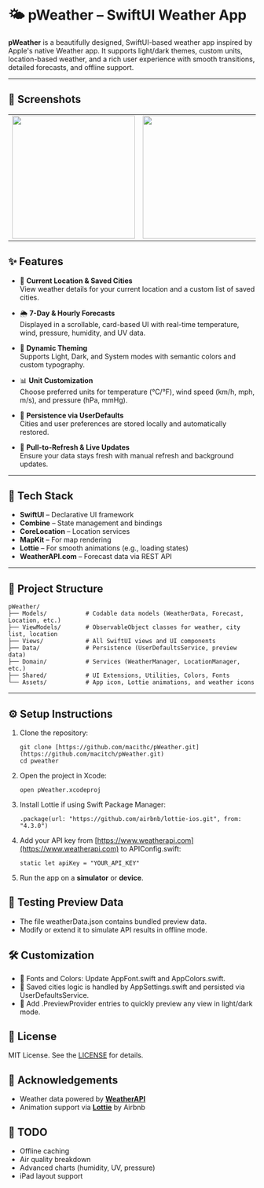 # 🌤️ pWeather – SwiftUI Weather App

**pWeather** is a beautifully designed, SwiftUI-based weather app inspired by Apple's native Weather app. It supports light/dark themes, custom units, location-based weather, and a rich user experience with smooth transitions, detailed forecasts, and offline support.

---
## 📸 Screenshots

<table>
<tr>
<td><img src="https://github.com/user-attachments/assets/41821c20-474b-484e-8722-7e346dad83d0" width="250"/></td>
<td><img src="https://github.com/user-attachments/assets/205b8215-c5db-4fd9-ba28-7a65b7a36eff" width="250"/></td>
</tr>
</table>

## ✨ Features

- 📍 **Current Location & Saved Cities**  
  View weather details for your current location and a custom list of saved cities.

- 🌦 **7-Day & Hourly Forecasts**  
  Displayed in a scrollable, card-based UI with real-time temperature, wind, pressure, humidity, and UV data.

- 🎨 **Dynamic Theming**  
  Supports Light, Dark, and System modes with semantic colors and custom typography.

- 📊 **Unit Customization**  
  Choose preferred units for temperature (°C/°F), wind speed (km/h, mph, m/s), and pressure (hPa, mmHg).

- 💾 **Persistence via UserDefaults**  
  Cities and user preferences are stored locally and automatically restored.

- 🔄 **Pull-to-Refresh & Live Updates**  
  Ensure your data stays fresh with manual refresh and background updates.

---

## 🧱 Tech Stack

- **SwiftUI** – Declarative UI framework
- **Combine** – State management and bindings
- **CoreLocation** – Location services
- **MapKit** – For map rendering
- **Lottie** – For smooth animations (e.g., loading states)
- **WeatherAPI.com** – Forecast data via REST API

---

## 🧰 Project Structure

```text
pWeather/
├── Models/           # Codable data models (WeatherData, Forecast, Location, etc.)
├── ViewModels/       # ObservableObject classes for weather, city list, location
├── Views/            # All SwiftUI views and UI components
├── Data/             # Persistence (UserDefaultsService, preview data)
├── Domain/           # Services (WeatherManager, LocationManager, etc.)
├── Shared/           # UI Extensions, Utilities, Colors, Fonts
└── Assets/           # App icon, Lottie animations, and weather icons
```
---

## ⚙️ Setup Instructions

1. Clone the repository:
   ```
   git clone [https://github.com/macithc/pWeather.git](https://github.com/macitch/pWeather.git)
   cd pweather
   ```

2. Open the project in Xcode:
   ```
   open pWeather.xcodeproj
   ```
3. Install Lottie if using Swift Package Manager:
   ```
   .package(url: "https://github.com/airbnb/lottie-ios.git", from: "4.3.0")
   ```

4. Add your API key from [https://www.weatherapi.com](https://www.weatherapi.com) to APIConfig.swift:
   ```
   static let apiKey = "YOUR_API_KEY"
   ```
5.	Run the app on a **simulator** or **device**.

## 🧪 Testing Preview Data

- The file weatherData.json contains bundled preview data.
-	Modify or extend it to simulate API results in offline mode.

## 🛠 Customization
-	🎨 Fonts and Colors: Update AppFont.swift and AppColors.swift.
-	📍 Saved cities logic is handled by AppSettings.swift and persisted via UserDefaultsService.
-	🧪 Add .PreviewProvider entries to quickly preview any view in light/dark mode.

## 📄 License
MIT License. See the [LICENSE](https://raw.githubusercontent.com/macitch/pWeather/refs/heads/main/LICENSE) for details.

## 🙌 Acknowledgements
-	Weather data powered by **[WeatherAPI](https://www.weatherapi.com/)**
- Animation support via **[Lottie](https://github.com/airbnb/lottie-ios)** by Airbnb

## 🚀 TODO
- Offline caching
- Air quality breakdown
- Advanced charts (humidity, UV, pressure)
- iPad layout support



